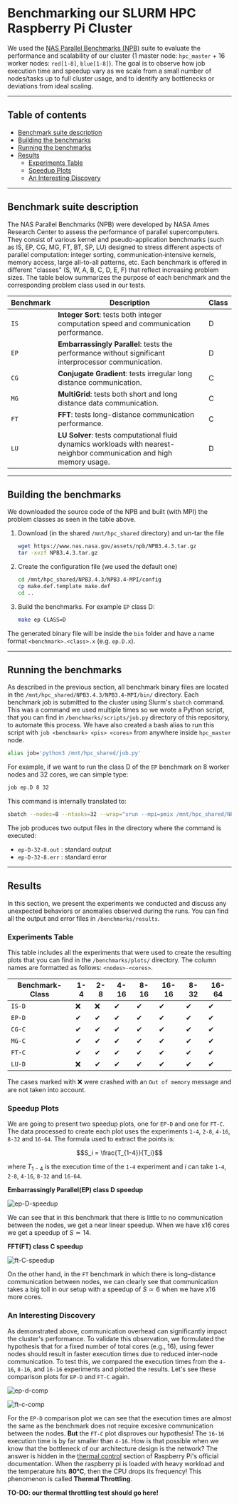 # Benchmarking our SLURM HPC Raspberry Pi Cluster

We used the [NAS Parallel Benchmarks (NPB)](https://www.nas.nasa.gov/software/npb.html) suite to evaluate the performance and scalability of our cluster (1 master node: `hpc_master` + 16 worker nodes: `red[1-8]`, `blue[1-8]`). The goal is to observe how job execution time and speedup vary as we scale from a small number of nodes/tasks up to full cluster usage, and to identify any bottlenecks or deviations from ideal scaling.

---

## Table of contents
- [Benchmark suite description](#benchmark-suite-description)
- [Building the benchmarks](#building-the-benchmarks)
- [Running the benchmarks](#running-the-benchmarks)
- [Results](#results)
  - [Experiments Table](#experiments-table)
  - [Speedup Plots](#speedup-plots)
  - [An Interesting Discovery](#an-interesting-discovery)

---

## Benchmark suite description

The NAS Parallel Benchmarks (NPB) were developed by NASA Ames Research Center to assess the performance of parallel supercomputers. They consist of various kernel and pseudo-application benchmarks (such as IS, EP, CG, MG, FT, BT, SP, LU) designed to stress different aspects of parallel computation: integer sorting, communication‐intensive kernels, memory access, large all-to-all patterns, etc. Each benchmark is offered in different "classes" (S, W, A, B, C, D, E, F) that reflect increasing problem sizes. The table below summarizes the purpose of each benchmark and the corresponding problem class used in our tests.

| Benchmark | Description | Class |
|-----------|-------------|-------|
| `IS` | **Integer Sort**:  tests both integer computation speed and communication performance. | D |
| `EP` | **Embarrassingly Parallel**: tests the performance without significant interprocessor communication. | D |
| `CG` | **Conjugate Gradient**: tests irregular long distance communication. | C |
| `MG` | **MultiGrid**: tests both short and long distance data communication. | C |
| `FT` | **FFT**: tests long-distance communication performance. | C |
| `LU` | **LU Solver**: tests computational fluid dynamics workloads with nearest-neighbor communication and high memory usage. | D |

---

## Building the benchmarks

We downloaded the source code of the NPB and built (with MPI) the problem classes as seen in the table above.
1. Download (in the shared `/mnt/hpc_shared` directory) and un-tar the file
   ```bash
   wget https://www.nas.nasa.gov/assets/npb/NPB3.4.3.tar.gz
   tar -xvzf NPB3.4.3.tar.gz
   ```
2. Create the configuration file (we used the default one)
   ```bash
   cd /mnt/hpc_shared/NPB3.4.3/NPB3.4-MPI/config
   cp make.def.template make.def
   cd ..
   ```
3. Build the benchmarks. For example `EP` class D:
   ```bash
   make ep CLASS=D
   ```

The generated binary file will be inside the `bin` folder and have a name format `<benchmark>.<class>.x` (e.g. `ep.D.x`).

---

## Running the benchmarks

As described in the previous section, all benchmark binary files are located in the `/mnt/hpc_shared/NPB3.4.3/NPB3.4-MPI/bin/` directory. Each benchmark job is submitted to the cluster using Slurm's `sbatch` command. This was a command we used multiple times so we wrote a Python script, that you can find in `/benchmarks/scripts/job.py` directory of this repository, to automate this process. We have also created a bash alias to run this script with `job <benchmark> <pis> <cores>` from anywhere inside `hpc_master` node.
```bash
alias job='python3 /mnt/hpc_shared/job.py'
```

For example, if we want to run the class D of the `EP` benchmark on 8 worker nodes and 32 cores, we can simple type: 
```bash
job ep.D 8 32
```

This command is internally translated to:
```bash
sbatch --nodes=8 --ntasks=32 --wrap="srun --mpi=pmix /mnt/hpc_shared/NPB3.4.3/NPB3.4-MPI/bin/ep.D.x" -o ep-D-32-8.out -e ep-D-32-8.err
```

The job produces two output files in the directory where the command is executed:
- `ep-D-32-8.out` : standard output
- `ep-D-32-8.err` : standard error

---

## Results

In this section, we present the experiments we conducted and discuss any unexpected behaviors or anomalies observed during the runs. You can find all the output and error files in `/benchmarks/results`.

### Experiments Table

This table includes all the experiments that were used to create the resulting plots that you can find in the `/benchmarks/plots/` directory. The column names are formatted as follows: `<nodes>-<cores>`.

| Benchmark-Class | 1-4 | 2-8 | 4-16 | 8-16 | 16-16 | 8-32 | 16-64 |
|-----------|-----|-----|------|------|-------|------|-------|
| `IS-D` | ❌ | ❌ | ✔ | ✔ | ✔ | ✔ | ✔ |
| `EP-D` | ✔ | ✔ | ✔ | ✔ | ✔ | ✔ | ✔ |
| `CG-C` | ✔ | ✔ | ✔ | ✔ | ✔ | ✔ | ✔ |
| `MG-C` | ✔ | ✔ | ✔ | ✔ | ✔ | ✔ | ✔ |
| `FT-C` | ✔ | ✔ | ✔ | ✔ | ✔ | ✔ | ✔ |
| `LU-D` | ❌ | ✔ | ✔ | ✔ | ✔ | ✔ | ✔ |

The cases marked with ❌ were crashed with an `Out of memory` message and are not taken into account.

### Speedup Plots

We are going to present two speedup plots, one for `EP-D` and one for `FT-C`. The data processed to create each plot uses the experiments `1-4`, `2-8`, `4-16`, `8-32` and `16-64`. The formula used to extract the points is: 
```math
S_i = \frac{T_{1-4}}{T_i}
```
where $T_{1-4}$ is the execution time of the `1-4` experiment and $i$ can take `1-4`, `2-8`, `4-16`, `8-32` and `16-64`.

 **Embarrassingly Parallel(EP) class D speedup**
 
 ![ep-D-speedup](/benchmarks/plots/ep-D_speedup_plot.png)

 We can see that in this benchmark that there is little to no communication between the nodes, we get a near linear speedup. When we have x16 cores we get a speedup of $S \simeq 14$.

 **FFT(FT) class C speedup**

 ![ft-C-speedup](/benchmarks/plots/ft-C_speedup_plot.png)

 On the other hand, in the `FT` benchmark in which there is long-distance communication between nodes, we can clearly see that communication takes a big toll in our setup with a speedup of $S \simeq 6$ when we have x16 more cores.

### An Interesting Discovery

As demonstrated above, communication overhead can significantly impact the cluster's performance. To validate this observation, we formulated the hypothesis that for a fixed number of total cores (e.g., 16), using fewer nodes should result in faster execution times due to reduced inter-node communication. To test this, we compared the execution times from the `4-16`, `8-16`, and `16-16` experiments and plotted the results. Let's see these comparison plots for `EP-D` and `FT-C` again.

![ep-d-comp](/benchmarks/plots/ep-D_comparison_plot.png)

![ft-c-comp](/benchmarks/plots/ft-C_comparison_plot.png)

For the `EP-D` comparison plot we can see that the execution times are almost the same as the benchmark does not require excesive communication between the nodes. **But** the `FT-C` plot disproves our hypothesis! The `16-16` execution time is by far smaller than `4-16`. How is that possible when we know that the bottleneck of our architecture design is the network? The answer is hidden in the [thermal control](https://www.raspberrypi.com/documentation/computers/raspberry-pi.html#frequency-management-and-thermal-control) section of Raspberry Pi's official documentation. When the raspberry pi is loaded with heavy workload and the temperature hits **80&deg;C**, then the CPU drops its frequency! This phenomenon is called **Thermal Throttling**.

**TO-DO: our thermal throttling test should go here!**
